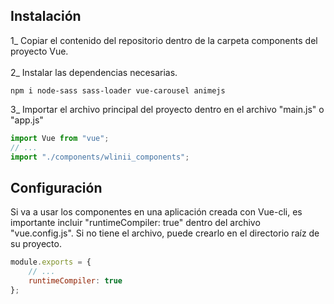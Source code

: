 ## Instalación

1_ Copiar el contenido del repositorio dentro de la carpeta components del proyecto Vue.
<br>
<br>
2_ Instalar las dependencias necesarias.

```
npm i node-sass sass-loader vue-carousel animejs
```

3_ Importar el archivo principal del proyecto dentro en el archivo "main.js" o "app.js"

```js
import Vue from "vue";
// ...
import "./components/wlinii_components";
```

## Configuración

Si va a usar los componentes en una aplicación creada con Vue-cli, es importante
incluir "runtimeCompiler: true" dentro del archivo "vue.config.js". Si no tiene el archivo,
puede crearlo en el directorio raíz de su proyecto.

```js
module.exports = {
    // ...
    runtimeCompiler: true
};
```